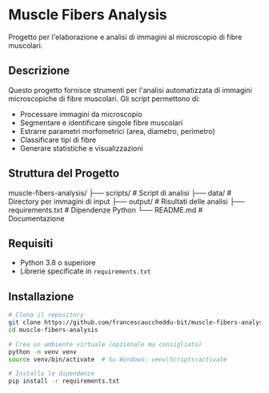 # Muscle Fibers Analysis

Progetto per l'elaborazione e analisi di immagini al microscopio di fibre muscolari.

## Descrizione

Questo progetto fornisce strumenti per l'analisi automatizzata di immagini microscopiche di fibre muscolari. Gli script permettono di:

- Processare immagini da microscopio
- Segmentare e identificare singole fibre muscolari
- Estrarre parametri morfometrici (area, diametro, perimetro)
- Classificare tipi di fibre
- Generare statistiche e visualizzazioni

## Struttura del Progetto

muscle-fibers-analysis/ ├── scripts/ # Script di analisi ├── data/ # Directory per immagini di input ├── output/ # Risultati delle analisi ├── requirements.txt # Dipendenze Python └── README.md # Documentazione


## Requisiti

- Python 3.8 o superiore
- Librerie specificate in `requirements.txt`

## Installazione

```bash
# Clona il repository
git clone https://github.com/francescauccheddu-bit/muscle-fibers-analysis.git
cd muscle-fibers-analysis

# Crea un ambiente virtuale (opzionale ma consigliato)
python -m venv venv
source venv/bin/activate  # Su Windows: venv\Scripts\activate

# Installa le dipendenze
pip install -r requirements.txt